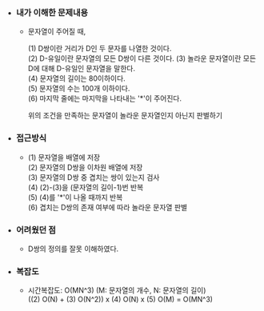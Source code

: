 - ### 내가 이해한 문제내용  
  - 문자열이 주어질 때,  
      
    (1) D쌍이란 거리가 D인 두 문자를 나열한 것이다.  
    (2) D-유일이란 문자열의 모든 D쌍이 다른 것이다.
    (3) 놀라운 문자열이란 모든 D에 대해 D-유일인 문자열을 말한다.  
    (4) 문자열의 길이는 80이하이다.  
    (5) 문자열의 수는 100개 이하이다.  
    (6) 마지막 줄에는 마지막을 나타내는 '*'이 주어진다.  
      
    위의 조건을 만족하는 문자열이 놀라운 문자열인지 아닌지 판별하기  
    
- ### 접근방식  
  - (1) 문자열을 배열에 저장  
    (2) 문자열의 D쌍을 이차원 배열에 저장  
    (3) 문자열의 D쌍 중 겹치는 쌍이 있는지 검사   
    (4) (2)-(3)을 (문자열의 길이-1)번 반복   
    (5) (4)를 '*'이 나올 때까지 반복      
    (6) 겹치는 D쌍의 존재 여부에 따라 놀라운 문자열 판별  

- ### 어려웠던 점  
  - D쌍의 정의를 잘못 이해하였다.   
  
- ### 복잡도  
  - 시간복잡도: O(MN^3)  (M: 문자열의 개수, N: 문자열의 길이)  
    ((2) O(N) + (3) O(N^2)) x (4) O(N) x (5) O(M) = O(MN^3)  
    
    
    
